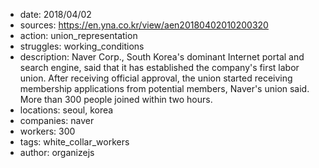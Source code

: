 - date: 2018/04/02
- sources: https://en.yna.co.kr/view/aen20180402010200320
- action: union_representation
- struggles: working_conditions
- description: Naver Corp., South Korea's dominant Internet portal and search engine, said that it has established the company's first labor union. After receiving official approval, the union started receiving membership applications from potential members, Naver's union said. More than 300 people joined within two hours.
- locations: seoul, korea
- companies: naver
- workers: 300
- tags: white_collar_workers
- author: organizejs
